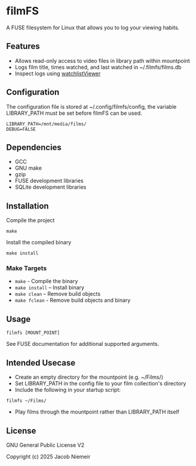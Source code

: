 # filmFS
A FUSE filesystem for Linux that allows you to log your viewing habits.

## Features
* Allows read-only access to video files in library path within mountpoint
* Logs film title, times watched, and last watched in ~/.filmfs/films.db
* Inspect logs using [watchlistViewer](https://github.com/nniemeir/watchlistViewer)

## Configuration
The configuration file is stored at ~/.config/filmfs/config, the variable LIBRARY_PATH must be set before filmFS can be used.

```
LIBRARY_PATH=/mnt/media/films/
DEBUG=FALSE
```

## Dependencies
* GCC
* GNU make
* gzip
* FUSE development libraries
* SQLite development libraries

## Installation
Compile the project
```
make
```
Install the compiled binary
```
make install
```

### Make Targets 
- `make` - Compile the binary
- `make install` – Install binary
- `make clean` – Remove build objects
- `make fclean` - Remove build objects and binary

## Usage
```
filmfs [MOUNT_POINT]
```

See FUSE documentation for additional supported arguments.

## Intended Usecase
* Create an empty directory for the mountpoint (e.g. ~/Films/)
* Set LIBRARY_PATH in the config file to your film collection's directory
* Include the following in your startup script:
```
filmfs ~/Films/
```
* Play films through the mountpoint rather than LIBRARY_PATH itself

## License
GNU General Public License V2

Copyright (c) 2025 Jacob Niemeir
